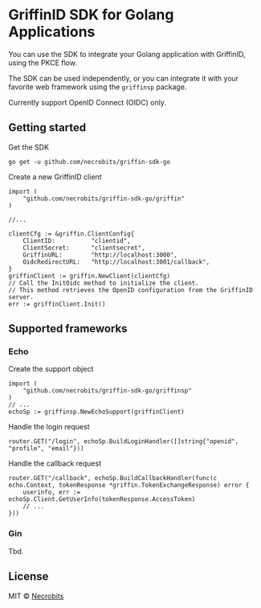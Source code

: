 # GriffinID SDK for Golang Applications

You can use the SDK to integrate your Golang application with GriffinID, using the PKCE flow.

The SDK can be used independently, or you can integrate it with your favorite web framework using the `griffinsp` package.

Currently support OpenID Connect (OIDC) only.

## Getting started

Get the SDK

```
go get -u github.com/necrobits/griffin-sdk-go
```

Create a new GriffinID client

```golang
import (
    "github.com/necrobits/griffin-sdk-go/griffin"
)

//...

clientCfg := &griffin.ClientConfig{
    ClientID:          "clientid",
    ClientSecret:      "clientsecret",
    GriffinURL:        "http://localhost:3000",
    OidcRedirectURL:   "http://localhost:3001/callback",
}
griffinClient := griffin.NewClient(clientCfg)
// Call the InitOidc method to initialize the client.
// This method retrieves the OpenID configuration from the GriffinID server.
err := griffinClient.Init()
```

## Supported frameworks

### Echo

Create the support object

```golang
import (
    "github.com/necrobits/griffin-sdk-go/griffinsp"
)
// ...
echoSp := griffinsp.NewEchoSupport(griffinClient)
```

Handle the login request

```golang
router.GET("/login", echoSp.BuildLoginHandler([]string{"openid", "profile", "email"}))
```

Handle the callback request

```golang
router.GET("/callback", echoSp.BuildCallbackHandler(func(c echo.Context, tokenResponse *griffin.TokenExchangeResponse) error {
    userinfo, err := echoSp.Client.GetUserInfo(tokenResponse.AccessToken)
    // ...
}))
```

### Gin

Tbd.

## License

MIT © [Necrobits](https://github.com/necrobits)
